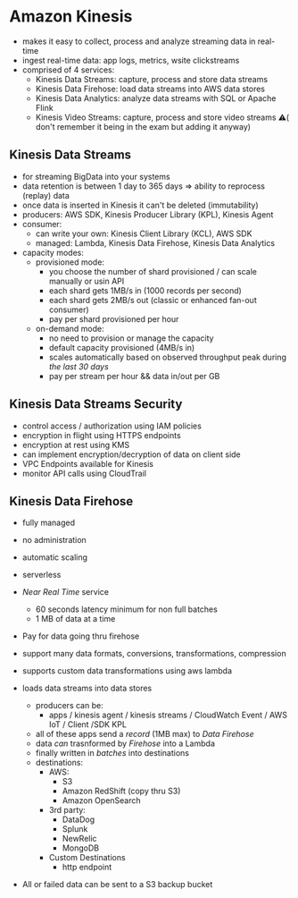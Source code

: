 # Amazon Kinesis

* makes it easy to collect, process and analyze streaming data in real-time
* ingest real-time data: app logs, metrics, wsite clickstreams
* comprised of 4 services:
  * Kinesis Data Streams: capture, process and store data streams
  * Kinesis Data Firehose: load data streams into AWS data stores
  * Kinesis Data Analytics: analyze data streams with SQL or Apache Flink
  * Kinesis Video Streams: capture, process and store video streams ⚠(️️ don't remember it being in the exam but adding it anyway)

## Kinesis Data Streams

* for streaming BigData into your systems
* data retention is between 1 day to 365 days => ability to reprocess (replay) data
* once data is inserted in Kinesis it can't be deleted (immutability)
* producers: AWS SDK, Kinesis Producer Library (KPL), Kinesis Agent
* consumer:
  * can write your own: Kinesis Client Library (KCL), AWS SDK
  * managed: Lambda, Kinesis Data Firehose, Kinesis Data Analytics
* capacity modes:
  * provisioned mode:
    * you choose the number of shard provisioned / can scale manually or usin API
    * each shard gets 1MB/s in (1000 records per second)
    * each shard gets 2MB/s out (classic or enhanced fan-out consumer)
    * pay per shard provisioned per hour
  * on-demand mode:
    * no need to provision or manage the capacity
    * default capacity provisioned (4MB/s in)
    * scales automatically based on observed throughput peak during *the last 30 days*
    * pay per stream per hour && data in/out per GB

## Kinesis Data Streams Security

* control access / authorization using IAM policies
* encryption in flight using HTTPS endpoints
* encryption at rest using KMS
* can implement encryption/decryption of data on client side
* VPC Endpoints available for Kinesis
* monitor API calls using CloudTrail

## Kinesis Data Firehose

* fully managed
* no administration
* automatic scaling
* serverless
* *Near Real Time* service
  * 60 seconds latency minimum for non full batches
  * 1 MB of data at a time
* Pay for data going thru firehose
* support many data formats, conversions, transformations, compression
* supports custom data transformations using aws lambda

* loads data streams into data stores
  * producers can be:
    * apps / kinesis agent / kinesis streams / CloudWatch Event / AWS IoT / Client /SDK KPL
  * all of these apps send a *record* (1MB max) to *Data Firehose*
  * data *can* trasnformed by *Firehose* into a Lambda
  * finally written in *batches* into destinations
  * destinations:
    * AWS:
      * S3
      * Amazon RedShift (copy thru S3)
      * Amazon OpenSearch
    * 3rd party:
      * DataDog
      * Splunk
      * NewRelic
      * MongoDB
    * Custom Destinations
      * http endpoint

* All or failed data can be sent to a S3 backup bucket
